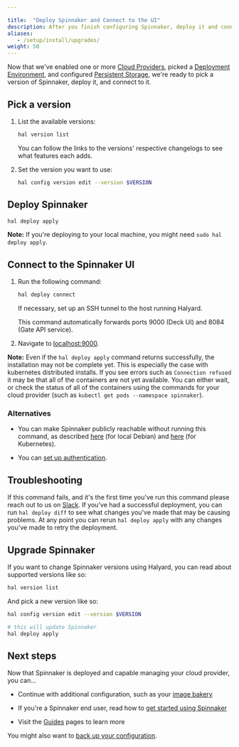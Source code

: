 ```yaml
---

title:  "Deploy Spinnaker and Connect to the UI"
description: After you finish configuring Spinnaker, deploy it and connect to the Deck, the Spinnaker UI.
aliases: 
   - /setup/install/upgrades/
weight: 50
---
```


Now that we've enabled one or more [Cloud Providers](/docs/setup/providers/), picked a [Deployment Environment](/docs/setup/install/environment/), and configured
[Persistent Storage](/docs/setup/install/storage/), we're ready to pick a version of Spinnaker, deploy it, and connect to it.

## Pick a version

1. List the available versions:

   ```bash
   hal version list
   ```

   You can follow the links to the versions' respective changelogs to see what
   features each adds.

1. Set the version you want to use:

   ```bash
   hal config version edit --version $VERSION
   ```

## Deploy Spinnaker

```bash
hal deploy apply
```

__Note:__ If you're deploying to your local machine, you might need `sudo hal
deploy apply`.


## Connect to the Spinnaker UI

1. Run the following command:

   ```bash
   hal deploy connect
   ```

   If necessary, set up an SSH tunnel to the host running Halyard.

   This  command automatically forwards ports 9000 (Deck UI) and 8084 (Gate API
     service).

1. Navigate to [localhost:9000](localhost:9000).


__Note:__ Even if the `hal deploy apply` command returns successfully, the 
installation may not be complete yet. This is especially the case with 
kubernetes distributed installs. If you see errors such as `Connection refused`
it may be that all of the containers are not yet available. You can either wait, 
or check the status of all of the containers using the commands for your cloud
provider (such as `kubectl get pods --namespace spinnaker`).


### Alternatives

* You can make Spinnaker publicly reachable without running this command,
as described
[here](/docs/setup/quickstart/faq//#i-want-to-expose-localdebian-spinnaker-on-a-public-ip-address-but-it-always-binds-to-localhost)
(for local Debian) and
[here](/docs/setup/quickstart/faq/#i-want-to-expose-the-distributed-kubernetes-hosted-spinnaker-publicly)
(for Kubernetes).

* You can [set up authentication](/docs/setup/security/authentication/).

## Troubleshooting

If this command fails, and it's the first time you've run this command please
reach out to us on [Slack](http://join.spinnaker.io).
If you've had a successful deployment, you can run `hal deploy diff` to see what
changes you've made that may be causing problems. At any point you can rerun
`hal deploy apply` with any changes you've made to retry the deployment.

## Upgrade Spinnaker

If you want to change Spinnaker versions using Halyard, you can read about
supported versions like so:

```bash
hal version list
```

And pick a new version like so:

```bash
hal config version edit --version $VERSION

# this will update Spinnaker
hal deploy apply
```

## Next steps

Now that Spinnaker is deployed and capable managing your cloud provider, you
can...

* Continue with additional configuration, such as your [image
bakery](/docs/setup/bakery/)

* If you're a Spinnaker end user, read how to [get started using
Spinnaker](/guides/user/get-started)

* Visit the [Guides](/guides/) pages to learn more

You might also want to [back up your configuration](/docs/setup/install/backups/).

